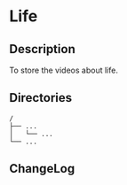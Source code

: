 # Life

## Description

To store the videos about life.


## Directories

```
/
├── ...
│   └── ...
└── ...
```


## ChangeLog

